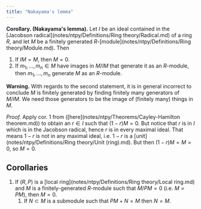 ```yaml
---
title: "Nakayama's lemma"
---
```


**Corollary. (Nakayama's lemma).** Let $I$ be an ideal contained in the [Jacobson radical](notes/ntpy/Definitions/Ring theory/Radical.md) of a ring $R$, and let $M$ be a finitely generated $R$-[module](notes/ntpy/Definitions/Ring theory/Module.md). Then 
1. If $IM=M$, then $M=0$.
2. If $m_1,\dots,m_n\in M$ have images in $M/IM$ that generate it as an $R$-module, then $m_1,\dots,m_n$ generate $M$ as an $R$-module.

**Warning.** With regards to the second statement, it is in general incorrect to conclude $M$ is finitely generated by finding finitely many generators of $M/IM$. We need those generators to be the image of (finitely many) things in $M$.

_Proof._ Apply cor. 1 from ([here](notes/ntpy/Theorems/Cayley-Hamilton theorem.md)) to obtain an $r\in I$ such that $(1-r)M=0$. But notice that $r$ is in $I$ which is in the Jacobson radical, hence $r$ is in every maximal ideal. That means $1-r$ is not in any maximal ideal, i.e. $1-r$ is a [unit](notes/ntpy/Definitions/Ring theory/Unit (ring).md). But then $(1-r)M=M=0$, so $M=0$.

## Corollaries
1. If $(R,P)$ is a [local ring](notes/ntpy/Definitions/Ring theory/Local ring.md) and $M$ is a finitely-generated $R$-module such that $M/PM=0$ (i.e. $M=PM$), then $M=0$.
	1. If $N\subset M$ is a submodule such that $PM+N=M$ then $N=M$.